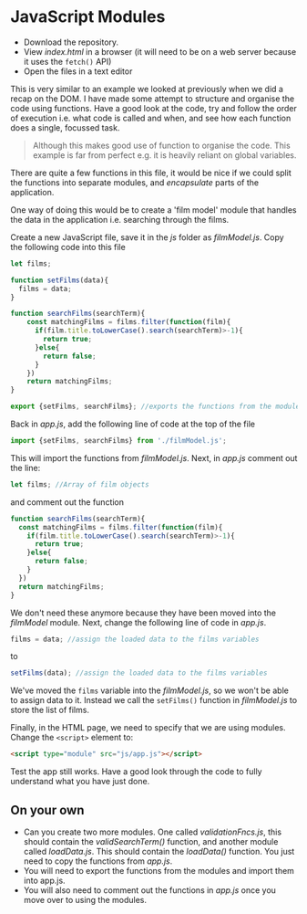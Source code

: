 # JavaScript Modules
* Download the repository.
* View *index.html* in a browser (it will need to be on a web server because it uses the ```fetch()``` API)
* Open the files in a text editor

This is very similar to an example we looked at previously when we did a recap on the DOM. I have made some attempt to structure and organise the code using functions. Have a good look at the code, try and follow the order of execution i.e. what code is called and when, and see how each function does a single, focussed task.

> Although this makes good use of function to organise the code. This example is far from perfect e.g.  it is heavily reliant on global variables.  

There are quite a few functions in this file, it would be nice if we could split the functions into separate modules, and *encapsulate* parts of the application.

One way of doing this would be to create a 'film model' module that handles the data in the application i.e. searching through the films.

Create a new JavaScript file, save it in the *js* folder as *filmModel.js*. Copy the following code into this file

```javascript
let films;

function setFilms(data){
  films = data;
}

function searchFilms(searchTerm){
    const matchingFilms = films.filter(function(film){
      if(film.title.toLowerCase().search(searchTerm)>-1){
        return true;
      }else{
        return false;
      }
    })
    return matchingFilms;
}

export {setFilms, searchFilms}; //exports the functions from the module
```

Back in *app.js*, add the following line of code at the top of the file

```javascript
import {setFilms, searchFilms} from './filmModel.js';
```
This will import the functions from *filmModel.js*. Next, in *app.js* comment out the line:

```javascript
let films; //Array of film objects
```
and comment out the function

```javascript
function searchFilms(searchTerm){
  const matchingFilms = films.filter(function(film){
    if(film.title.toLowerCase().search(searchTerm)>-1){
      return true;
    }else{
      return false;
    }
  })
  return matchingFilms;
}
```
We don't need these anymore because they have been moved into the *filmModel* module. Next, change the following line of code in *app.js*.

```javascript
films = data; //assign the loaded data to the films variables
```
to
```javascript
setFilms(data); //assign the loaded data to the films variables
```

We've moved the ```films``` variable into the *filmModel.js*, so we won't be able to assign data to it. Instead we call the ```setFilms()``` function in *filmModel.js* to store the list of films.

Finally, in the HTML page, we need to specify that we are using modules. Change the ```<script>``` element to:

```html
<script type="module" src="js/app.js"></script>
```

Test the app still works. Have a good look through the code to fully understand what you have just done.

## On your own
* Can you create two more modules. One called *validationFncs.js*, this should contain the *validSearchTerm()* function, and another module called *loadData.js*. This should contain the *loadData()* function. You just need to copy the functions from *app.js*.
* You will need to export the functions from the modules and import them into app.js.
* You will also need to comment out the functions in *app.js* once you move over to using the modules.
